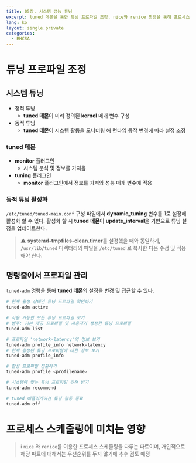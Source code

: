 ```yaml
---
title: 05장. 시스템 성능 튜닝
excerpt: tuned 데몬을 통한 튜닝 프로파일 조정, nice와 renice 명령을 통해 프로세스 우선 순위 지정 및 해제
lang: ko
layout: single.private
categories:
  - RHCSA
---
```


# 튜닝 프로파일 조정

## 시스템 튜닝

- 정적 튜닝
    - **tuned 데몬**이 미리 정의된 **kernel** 매개 변수 구성
- 동적 튜닝
    - **tuned 데몬**이 시스템 활동을 모니터링 해 런타임 동작 변경에 따라 설정 조정

### tuned 데몬

- **monitor** 플러그인
    - 시스템 분석 및 정보를 가져옴
- **tuning** 플러그인
    - **monitor** 플러그인에서 정보를 가져와 성능 매개 변수에 적용

### 동적 튜닝 활성화

`/etc/tuned/tuned-main.conf` 구성 파일에서 **dynamic_tuning** 변수를 1로 설정해 활성화 할 수 있다.
활성화 할 시 **tuned** **데몬**이 **update_interval**을 기반으로 튜닝 설정을 업데이트한다.

>⚠️ **systemd-tmpfiles-clean.timer**를 설정했을 때와 동일하게, `/usr/lib/tuned` 디렉터리의 파일을 `/etc/tuned` 로 복사한 다음 수정 및 적용해야 한다.

## 명령줄에서 프로파일 관리

`tuned-adm` 명령을 통해 **tuned 데몬**의 설정을 변경 및 접근할 수 있다.

```bash
# 현재 활성 상태인 튜닝 프로파일 확인하기
tuned-adm active

# 사용 가능한 모든 튜닝 프로파일 보기
# 범주: 기본 제공 프로파일 및 사용자가 생성한 튜닝 프로파일
tuned-adm list

# 프로파일 'network-latency'의 정보 보기
tuned-adm profile_info network-latency
# 현재 활성된 튜닝 프로파일에 대한 정보 보기
tuned-adm profile_info

# 활성 프로파일 전환하기
tuned-adm profile <profilename>

# 시스템에 맞는 튜닝 프로파일 추천 받기
tuned-adm recommend

# tuned 애플리케이션 튜닝 활동 종료
tuned-adm off
```

# 프로세스 스케줄링에 미치는 영향

>ℹ️ `nice` 와 `renice`를 이용한 프로세스 스케줄링을 다루는 파트이며, 개인적으로 해당 파트에 대해서는 우선순위를 두지 않기에 추후 검토 예정